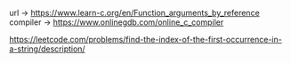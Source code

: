 
url -> https://www.learn-c.org/en/Function_arguments_by_reference
compiler -> https://www.onlinegdb.com/online_c_compiler




https://leetcode.com/problems/find-the-index-of-the-first-occurrence-in-a-string/description/